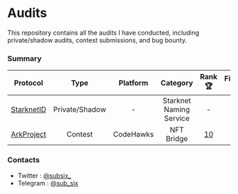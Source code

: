 # Audits
This repository contains all the audits I have conducted, including private/shadow audits, contest submissions, and bug bounty.
### Summary
| Protocol   | Type           | Platform   | Category   | Rank 🏆    | Findings 🐛  |
|:----------:|:--------------:|:----------:|:----------:|:----------:|:----------:|
| [StarknetID](https://starknet.id/) | Private/Shadow | - | Starknet Naming Service | - |  [1L](https://github.com/anubhav11156)|
| [ArkProject](https://www.arkproject.dev/) | Contest | CodeHawks | NFT Bridge | [10](https://codehawks.cyfrin.io/c/2024-07-ark-project/results?lt=contest&sc=reward&sj=reward&page=1&t=leaderboard) | [2H](https://github.com/anubhav11156) |
### Contacts
- Twitter : [@subsix_](https://x.com/subsix)
- Telegram : [@sub_six](https://t.me/sub_six)
